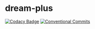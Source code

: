 # dream-plus

[![Codacy Badge](https://api.codacy.com/project/badge/Grade/1afad973492e403ca0b0862e7e6e2ceb)](https://www.codacy.com?utm_source=github.com&amp;utm_medium=referral&amp;utm_content=x86chi/dream-plus&amp;utm_campaign=Badge_Grade) [![Conventional Commits](https://img.shields.io/badge/Conventional%20Commits-1.0.0-yellow?style=flat-square)](https://www.conventionalcommits.org/)
